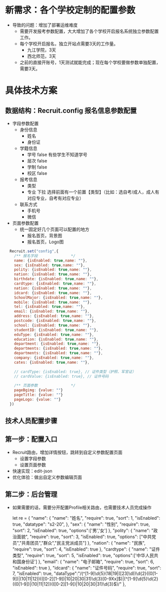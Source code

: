 

# 新需求：各个学校定制的配置参数
- 导致的问题：增加了部署运维难度
  - 需要开发报考参数配置，大大增加了各个学校开启报名系统独立参数配置工作。
  - 每个学校开启报名，独立开站点需要3天的工作量。
    - 九江学院，3天
    - 西北师范，3天
  - 之前的直接开账号，1天测试就能完成；现在每个学校要做参数单独配置，需要3天。

# 具体技术方案
## 数据结构：Recruit.config 报名信息参数配置
- 字段参数配置
  - 身份信息
    - 姓名
    - 身份证
  - 学籍信息
    - 学号 false 有些学生不知道学号
    - 层次 false
    - 学制 false
    - 校区 false
  - 报考信息
    - 类型
    - 专业 下拉 选择前面有一个前置【类型】（比如：选自考/成人，成人有对应专业，自考有对应专业）
  - 联系方式
    - 手机号
    - 微信
- 页面参数配置
    - 统一固定好几个页面可以配置的地方
      - 报名首页，背景图
      - 报名首页，Logo图

``` js
  Recruit.set("config",{
    /** 报名字段               */
    name: {isEnabled: true,name: ""},
    sex: {isEnabled: true,name: ""},
    polity: {isEnabled: true,name: ""},
    nation: {isEnabled: true,name: ""},
    birthdate: {isEnabled: true,name: ""},
    cardtype: {isEnabled: true,name: ""},
    nation: {isEnabled: true,name: ""},
    idcard: {isEnabled: true,name: ""},
    SchoolMajor: {isEnabled: true,name: ""},
    mobile: {isEnabled: true,name: ""},
    tel: {isEnabled: true,name: ""},
    email: {isEnabled: true,name: ""},
    address: {isEnabled: true,name: ""},
    postcode: {isEnabled: true,name: ""},
    school: {isEnabled: true,name: ""},
    studentID: {isEnabled: true,name: ""},
    eduType: {isEnabled: true,name: ""},
    education: {isEnabled: true,name: ""},
    department: {isEnabled: true,name: ""},
    departments: {isEnabled: true,name: ""},
    departments: {isEnabled: true,name: ""},
    company: {isEnabled: true,name: ""},
    cates: {isEnabled: true,name: ""},
         
    // cardType: {isEnabled: true}, // 证件类型（护照、军官证）
    // cardValue: {isEnabled: true}, // 证件号码
    
    /** 页面参数               */
    pageBgimg: {value: ""} 
    pageTitle: {value: ""} 
    pageLogo: {value: ""} 
  })

```

## 技术人员配置步骤
## 第一步：配置入口
- Recruit路由，增加详情按钮，跳转到自定义参数配置页面
  - 设置字段参数
  - 设置页面参数
- 快速实现：edit-json
- 优化体验：做出自定义参数编辑页面

## 第二步：后台管理
- 如果需要的话，需要分开配置Profile相关路由，也需要技术人员完成操作








  let re = {
    "name": {
      "name": "姓名",
      "require": true,
      "sort": 1,
      "isEnabled": true,
      "datatype": "s2-20",
    },
    "sex": {
      "name": "性别",
      "require": true,
      "sort": 2,
      "isEnabled": true,
      "options":['男','女']
    },
    "polity": {
      "name": "政治面貌",
      "require": true,
      "sort": 3,
      "isEnabled": true,
      "options": ["中共党员","共青团员","群众","民主党派成员"]
    },
    "nation": {
      "name": "民族",
      "require": true,
      "sort": 4,
      "isEnabled": true
    },
    "cardtype": {
      "name": "证件类型",
      "require": true,
      "sort": 5,
      "isEnabled": true,
      "options":['中华人民共和国身份证']
    },
    "email": {
      "name": "电子邮箱",
      "require": true,
      "sort": 6,
      "isEnabled": true
    },
    "idcard": {
      "name": "证件号码",
      "require": true,
      "sort": 7,
      "isEnabled": true,
      "dataType":"/(^[1-9]\d{5}(18|19|([23]\d))\d{2}((0[1-9])|(10|11|12))(([0-2][1-9])|10|20|30|31)\d{3}[0-9Xx]$)|(^[1-9]\d{5}\d{2}((0[1-9])|(10|11|12))(([0-2][1-9])|10|20|30|31)\d{3}$)/"
    },

  
  